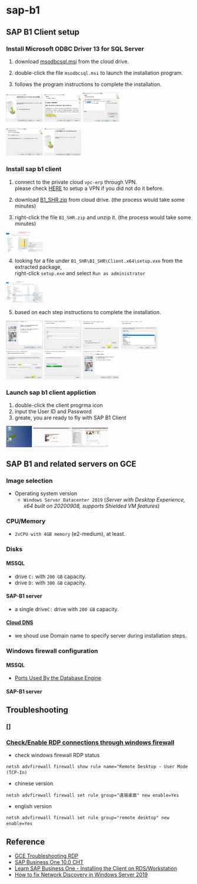 # sap-b1

## SAP B1 Client setup
### Install Microsoft ODBC Driver 13 for SQL Server 
1. download [msodbcsql.msi](https://drive.google.com/file/d/1aaKjcsxlMgPjUMTmNnhMCvczeuN3sTZA/view?usp=sharing) from the cloud drive.

2. double-click the file `msodbcsql.msi` to launch the installation program.

3. follows the program instructions to complete the installation.

<img src="https://github.com/MRLIVING/sap-b1/blob/master/doc/img/odoc_driver_setup_flow1.png" width="100" /> <img src="https://github.com/MRLIVING/sap-b1/blob/master/doc/img/odoc_driver_setup_flow2.png" width="100" /> <img src="https://github.com/MRLIVING/sap-b1/blob/master/doc/img/odoc_driver_setup_flow3.png" width="100" />

<img src="https://github.com/MRLIVING/sap-b1/blob/master/doc/img/odoc_driver_setup_flow4.png" width="100" /> <img src="https://github.com/MRLIVING/sap-b1/blob/master/doc/img/odoc_driver_setup_flow5.png" width="100" />


### Install sap b1 client 
1. connect to the private cloud `vpc-erp` through VPN.  
   please check [HERE](https://github.com/MRLIVING/vpn) to setup a VPN if you did not do it before.  

2. download [B1_SHR.zip](https://drive.google.com/file/d/1AVRcRGTCOk-jzGeX_dU57dYC0th_rrnL/view?usp=sharing) from cloud drive. (the process would take some minutes) 

3. right-click the file `B1_SHR.zip` and unzip it. (the process would take some minutes)
<img src="https://github.com/MRLIVING/sap-b1/blob/master/doc/img/sapb1_client_unzip_package.png" width="100" />

4. looking for a file under `B1_SHR\B1_SHR\Client.x64\setup.exe` from the extracted package,   
   right-click `setup.exe` and select `Run as administrator`
<img src="https://github.com/MRLIVING/sap-b1/blob/master/doc/img/sapb1_client_setup_runasadmin.png" width="100" />

5. based on each step instructions to complete the installation.

<img src="https://github.com/MRLIVING/sap-b1/blob/master/doc/img/sapb1_client_setup_flow1.png" width="100" /> <img src="https://github.com/MRLIVING/sap-b1/blob/master/doc/img/sapb1_client_setup_flow2.png" width="100" /> <img src="https://github.com/MRLIVING/sap-b1/blob/master/doc/img/sapb1_client_setup_flow3.PNG" width="100" /> <img src="https://github.com/MRLIVING/sap-b1/blob/master/doc/img/sapb1_client_setup_flow4.PNG" width="100" /> <img src="https://github.com/MRLIVING/sap-b1/blob/master/doc/img/sapb1_client_setup_flow5.PNG" width="100" /> <img src="https://github.com/MRLIVING/sap-b1/blob/master/doc/img/sapb1_client_setup_flow6.PNG" width="100" /> <img src="https://github.com/MRLIVING/sap-b1/blob/master/doc/img/sapb1_client_setup_flow7.PNG" width="100" />


### Launch sap b1 client appliction  
1. double-click the client progrma icon
2. input the User ID and Password
3. greate, you are ready to fly with SAP B1 Client

<img src="https://github.com/MRLIVING/sap-b1/blob/master/doc/img/sapb1_client_doubleclick.PNG" width="70" /> <img src="https://github.com/MRLIVING/sap-b1/blob/master/doc/img/sapb1_client_input_id_pw.PNG" width="100" /> <img src="https://github.com/MRLIVING/sap-b1/blob/master/doc/img/sapb1_client_welcome.PNG" width="100" />


## SAP B1 and related servers on GCE
### Image selection
* Operating system version
  * `Windows Server Datacenter 2019` (*Server with Desktop Experience, x64 built on 20200908, supports Shielded VM features*)

### CPU/Memory
* `2vCPU with 4GB memory` (e2-medium), at least.

### Disks
#### MSSQL
* drive `C:` with `200 GB` capacity.
* drive `D:` with `300 GB` capacity.

#### SAP-B1 server
* a single drive`C:` drive with `200 GB` capacity.

#### [Cloud DNS](https://console.cloud.google.com/net-services/dns)
* we shoud use Domain name to specify server during installation steps.

### Windows firewall configuration 
#### MSSQL
* [Ports Used By the Database Engine](https://docs.microsoft.com/en-us/sql/sql-server/install/configure-the-windows-firewall-to-allow-sql-server-access?view=sql-server-2016#BKMK_ssde)

#### SAP-B1 server

## Troubleshooting 
### []


### [Check/Enable RDP connections through windows firewall](https://cloud.google.com/compute/docs/troubleshooting/troubleshooting-rdp#os_configuration)

* check windows firewall RDP status
```
netsh advfirewall firewall show rule name="Remote Desktop - User Mode (TCP-In)
```

* chinese version
```
netsh advfirewall firewall set rule group="遠端桌面" new enable=Yes
```

* english version
```
netsh advfirewall firewall set rule group="remote desktop" new enable=Yes
```

## Reference
* [GCE Troubleshooting RDP](https://cloud.google.com/compute/docs/troubleshooting/troubleshooting-rdp)
* [SAP Business One 10.0 CHT](https://help.sap.com/viewer/68a2e87fb29941b5bf959a184d9c6727/10.0/zh-TW)
* [Learn SAP Business One - Installing the Client on RDS/Workstation](https://www.youtube.com/watch?v=uRwZEFS74G8)
* [How to fix Network Discovery in Windows Server 2019](https://www.youtube.com/watch?v=TCU__saEr0w)
